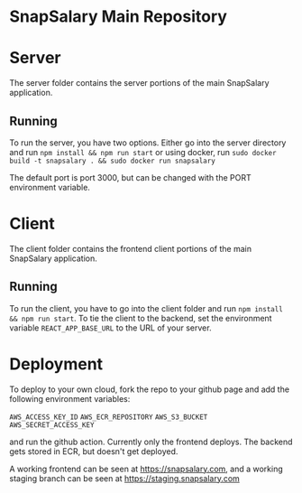 # SnapSalary Main Repository
# Server
The server folder contains the server portions of the main SnapSalary application. 

## Running
To run the server, you have two options. Either go into the server directory and run `npm install && npm run start` or using docker, run `sudo docker build -t snapsalary . && sudo docker run snapsalary`

The default port is port 3000, but can be changed with the PORT environment variable.


# Client
The client folder contains the frontend client portions of the main SnapSalary application.

## Running
To run the client, you have to go into the client folder and run `npm install && npm run start`. To tie the client to the backend, set the environment variable `REACT_APP_BASE_URL` to the URL of your server.

# Deployment
To deploy to your own cloud, fork the repo to your github page and add the following environment variables:

`AWS_ACCESS_KEY_ID`
`AWS_ECR_REPOSITORY`
`AWS_S3_BUCKET`
`AWS_SECRET_ACCESS_KEY`

and run the github action. Currently only the frontend deploys. The backend gets stored in ECR, but doesn't get deployed.

A working frontend can be seen at https://snapsalary.com, and a working staging branch can be seen at https://staging.snapsalary.com
